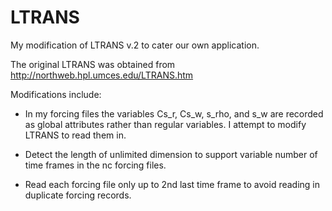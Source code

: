 # LTRANS
My modification of LTRANS v.2 to cater our own application.

The original LTRANS was obtained from http://northweb.hpl.umces.edu/LTRANS.htm

Modifications include:
* In my forcing files the variables Cs_r, Cs_w, s_rho, and s_w are recorded as global attributes rather than regular variables. I attempt to modify LTRANS to read them in.

* Detect the length of unlimited dimension to support variable number of time frames in the nc forcing files.

* Read each forcing file only up to 2nd last time frame to avoid reading in duplicate forcing records. 

